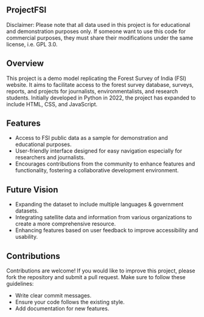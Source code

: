 ## ProjectFSI
Disclaimer: Please note that all data used in this project is for educational and demonstration purposes only. If someone want to use this code for commercial purposes, they must share their modifications under the same license, i.e. GPL 3.0.

## Overview

This project is a demo model replicating the Forest Survey of India (FSI) website. It aims to facilitate access to the forest survey database, surveys, reports, and projects for journalists, environmentalists, and research students. Initially 
developed in Python in 2022, the project has expanded to include HTML, CSS, and JavaScript.

## Features

- Access to FSI public data as a sample for demonstration and educational purposes.
- User-friendly interface designed for easy navigation especially for researchers and journalists.
- Encourages contributions from the community to enhance features and functionality, fostering a collaborative development environment.

## Future Vision

 - Expanding the dataset to include multiple languages & government datasets.
 - Integrating satellite data and information from various organizations to create a more comprehensive resource.
 - Enhancing features based on user feedback to improve accessibility and usability.

## Contributions
Contributions are welcome! If you would like to improve this project, please fork the repository and submit a pull request. Make sure to follow these guidelines:

 - Write clear commit messages.
 - Ensure your code follows the existing style.
 - Add documentation for new features.
